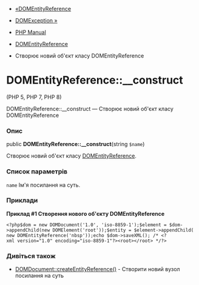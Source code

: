 - [«DOMEntityReference](class.domentityreference.md)
- [DOMException »](class.domexception.md)

- [PHP Manual](index.md)
- [DOMEntityReference](class.domentityreference.md)
- Створює новий об'єкт класу DOMEntityReference

# DOMEntityReference::\_\_construct

(PHP 5, PHP 7, PHP 8)

DOMEntityReference::\_\_construct — Створює новий об'єкт класу
DOMEntityReference

### Опис

public **DOMEntityReference::\_\_construct**(string `$name`)

Створює новий об'єкт класу
[DOMEntityReference](class.domentityreference.md).

### Список параметрів

`name`
Ім'я посилання на суть.

### Приклади

**Приклад #1 Створення нового об'єкту DOMEntityReference**

` <?php$dom = new DOMDocument('1.0', 'iso-8859-1');$element = $dom->appendChild(new DOMElement('root'));$entity = $element->appendChild( new DOMEntityReference('nbsp'));echo $dom->saveXML(); /* <?xml version="1.0" encoding="iso-8859-1"?><root></root> */?> `

### Дивіться також

- [DOMDocument::createEntityReference()](domdocument.createentityreference.md) -
Створити новий вузол посилання на суть
